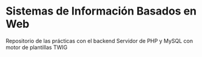 # Sistemas de Información Basados en Web

Repositorio de las prácticas con el backend
Servidor de PHP y MySQL con motor de plantillas TWIG